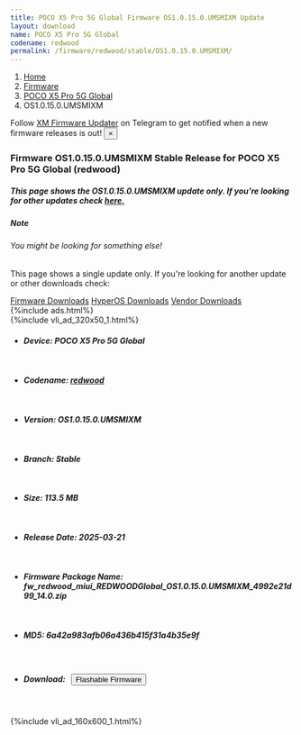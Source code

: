 ```yaml
---
title: POCO X5 Pro 5G Global Firmware OS1.0.15.0.UMSMIXM Update
layout: download
name: POCO X5 Pro 5G Global
codename: redwood
permalink: /firmware/redwood/stable/OS1.0.15.0.UMSMIXM/
---
```

<nav aria-label="breadcrumb">
    <ol class="breadcrumb">
        <li class="breadcrumb-item"><a href="/">Home</a></li>
        <li class="breadcrumb-item"><a href="/firmware/">Firmware</a></li>
        <li class="breadcrumb-item"><a href="/firmware/redwood/">POCO X5 Pro 5G Global</a></li>
        <li class="breadcrumb-item active" aria-current="page">OS1.0.15.0.UMSMIXM</li>
    </ol>
</nav>
<div class="alert alert-primary alert-dismissible fade show" role="alert">
    Follow <a href="https://t.me/XiaomiFirmwareUpdater" class="alert-link">XM Firmware Updater</a> on Telegram to get
    notified when a new firmware releases is out!
    <button type="button" class="close" data-dismiss="alert" aria-label="Close">
        <span aria-hidden="true">&times;</span>
    </button>
</div>
<div class="col-12 mx-auto">
    <h3 class="title bg-light p-2 rounded">Firmware OS1.0.15.0.UMSMIXM Stable Release for POCO X5 Pro 5G Global (redwood)</h3>
    <h5>This page shows the OS1.0.15.0.UMSMIXM update only. If you're looking for other updates check
        <a href="/firmware/redwood/">here.</a></h5>
    <div class="card">
        <div class="card-body">
            <h5 class="card-title">Note</h5>
            <h6 class="card-subtitle mb-2 text-muted">You might be looking for something else!</h6>
            <p class="card-text">This page shows a single update only.
                If you're looking for another update or other downloads check:</p>
            <a href="/firmware/" class="card-link">Firmware Downloads</a>
            <a href="/hyperos/" class="card-link">HyperOS Downloads</a>
            <a href="/vendor/" class="card-link">Vendor Downloads</a>
        </div>
    </div>
    {%include ads.html%}
    <div class="row justify-content-center">
        <div class="col-10" id="downloads">
                    <div class="card card-body">
            {%include vli_ad_320x50_1.html%}
            <ul class="list-unstyled">
                <li style="padding-bottom: 10px;">
                    <h5><b>Device: </b>POCO X5 Pro 5G Global</h5>
                </li>
                <li style="padding-bottom: 10px;">
                    <h5><b>Codename: </b> <a href="/firmware/redwood/" target="_blank">redwood</a> </h5>
                </li>
                <li style="padding-bottom: 10px;">
                    <h5><b>Version: </b>OS1.0.15.0.UMSMIXM</h5>
                </li>
                <li style="padding-bottom: 10px;">
                    <h5><b>Branch: </b>Stable</h5>
                </li>
                <li style="padding-bottom: 10px;">
                    <h5><b>Size: </b>113.5 MB</h5>
                </li>
                <li style="padding-bottom: 10px;">
                    <h5><b>Release Date: </b>2025-03-21</h5>
                </li>
                <li style="padding-bottom: 10px;">
                    <h5><b>Firmware Package Name: </b><span id="filename" class="text-dark">fw_redwood_miui_REDWOODGlobal_OS1.0.15.0.UMSMIXM_4992e21d99_14.0.zip</span></h5>
                </li>
                <li style="padding-bottom: 10px;">
                    <h5><b>MD5: </b><span id="md5" class="text-muted">6a42a983afb06a436b415f31a4b35e9f</span></h5>
                </li>
                <li style="padding-bottom: 10px;">
                    <h5><b>Download: </b><button type="button" id="download" class="btn btn-primary"
                    style="margin: 7px;" onclick="redirect('fw_redwood_miui_REDWOODGlobal_OS1.0.15.0.UMSMIXM_4992e21d99_14.0.zip'); return false;"><i class="fa fa-download"></i> Flashable Firmware</button></h5>
                </li>
            </ul>
        </div>
        </div>
        {%include vli_ad_160x600_1.html%}
    </div>
</div>
